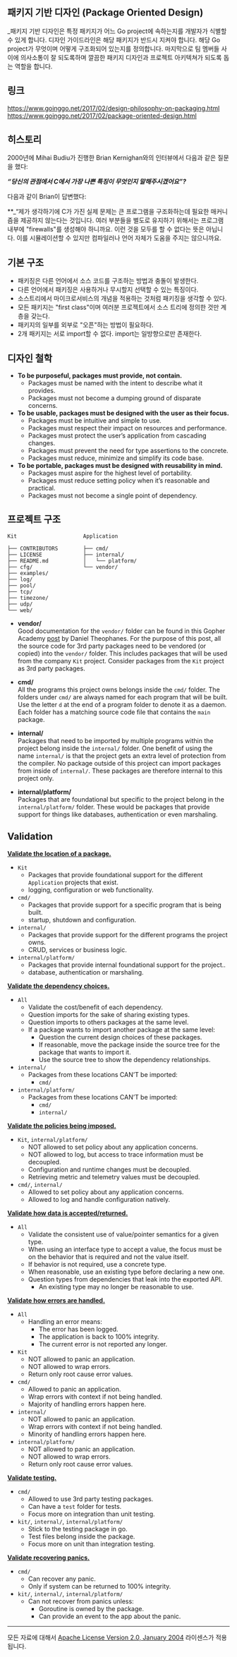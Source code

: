 ## 패키지 기반 디자인 (Package Oriented Design)

_패키지 기반 디자인은 특정 패키지가 어느 Go project에 속하는지를 개발자가 식별할 수 있게 합니다. 디자인 가이드라인은 해당 패키지가 반드시 지켜야 합니다. 해당 Go project가 무엇이며 어떻게 구조화되어 있는지를 정의합니다. 마지막으로 팀 멤버들 사이에 의사소통이 잘 되도록하며 깔끔한 패키지 디자인과 프로젝트 아키텍쳐가 되도록 돕는 역할을 합니다. 

## 링크

https://www.goinggo.net/2017/02/design-philosophy-on-packaging.html  
https://www.goinggo.net/2017/02/package-oriented-design.html  

## 히스토리

2000년에 Mihai Budiu가 진행한 Brian Kernighan와의 인터뷰에서 다음과 같은 질문을 했다: 

**_“당신의 관점에서 C에서 가장 나쁜 특징이 무엇인지 말해주시겠어요”?_**

다음과 같이 Brian이 답변했다:

**_“제가 생각하기에 C가 가진 실제 문제는 큰 프로그램을 구조화하는데 필요한 매커니즘을 제공하지 않는다는 것입니다. 여러 부분들을 별도로 유지하기 위해서는 프로그램 내부에 "firewalls"를 생성해야 하니까요. 이런 것을 모두를 할 수 없다는 뜻은 아닙니다. 이를 시뮬레이션할 수 있지만 컴파일러나 언어 자체가 도움을 주지는 않으니까요.

## 기본 구조

* 패키징은 다른 언어에서 소스 코드를 구조하는 방법과 충돌이 발생한다.
* 다른 언어에서 패키징은 사용하거나 무시할지 선택할 수 있는 특징이다. 
* 소스트리에서 마이크로서비스의 개념을 적용하는 것처럼 패키징을 생각할 수 있다.
* 모든 패키지는 "first class"이며 여러분 프로젝트에서 소스 트리에 정의한 것만 계층을 갖는다.
* 패키지의 일부를 외부로 "오픈"하는 방법이 필요하다.
* 2개 패키지는 서로 import할 수 없다. import는 일방향으로만 존재한다.

## 디자인 철학

* **To be purposeful, packages must provide, not contain.**
    * Packages must be named with the intent to describe what it provides.
    * Packages must not become a dumping ground of disparate concerns.
* **To be usable, packages must be designed with the user as their focus.**
    * Packages must be intuitive and simple to use.
    * Packages must respect their impact on resources and performance.
    * Packages must protect the user’s application from cascading changes.
    * Packages must prevent the need for type assertions to the concrete.
    * Packages must reduce, minimize and simplify its code base.
* **To be portable, packages must be designed with reusability in mind.**
    * Packages must aspire for the highest level of portability.
    * Packages must reduce setting policy when it’s reasonable and practical.
    * Packages must not become a single point of dependency.

## 프로젝트 구조

```
Kit                     Application

├── CONTRIBUTORS        ├── cmd/
├── LICENSE             ├── internal/
├── README.md           │   └── platform/
├── cfg/                └── vendor/
├── examples/
├── log/
├── pool/
├── tcp/
├── timezone/
├── udp/
└── web/
```

* **vendor/**  
Good documentation for the `vendor/` folder can be found in this Gopher Academy [post](https://blog.gopheracademy.com/advent-2015/vendor-folder) by Daniel Theophanes. For the purpose of this post, all the source code for 3rd party packages need to be vendored (or copied) into the `vendor/` folder. This includes packages that will be used from the company `Kit` project. Consider packages from the `Kit` project as 3rd party packages.

* **cmd/**  
All the programs this project owns belongs inside the `cmd/` folder. The folders under `cmd/` are always named for each program that will be built. Use the letter `d` at the end of a program folder to denote it as a daemon. Each folder has a matching source code file that contains the `main` package.

* **internal/**  
Packages that need to be imported by multiple programs within the project belong inside the `internal/` folder. One benefit of using the name `internal/` is that the project gets an extra level of protection from the compiler. No package outside of this project can import packages from inside of `internal/`. These packages are therefore internal to this project only.

* **internal/platform/**  
Packages that are foundational but specific to the project belong in the `internal/platform/` folder. These would be packages that provide support for things like databases, authentication or even marshaling.

## Validation

<u>**Validate the location of a package.**</u>
* `Kit`
    * Packages that provide foundational support for the different `Application` projects that exist.
    * logging, configuration or web functionality.
* `cmd/`
    * Packages that provide support for a specific program that is being built.
    * startup, shutdown and configuration.
* `internal/`
    * Packages that provide support for the different programs the project owns.
    * CRUD, services or business logic.
* `internal/platform/`
    * Packages that provide internal foundational support for the project..
    * database, authentication or marshaling.
    
<u>**Validate the dependency choices.**</u>
* `All`
    * Validate the cost/benefit of each dependency.
    * Question imports for the sake of sharing existing types.
    * Question imports to others packages at the same level.
    * If a package wants to import another package at the same level:
        * Question the current design choices of these packages.
        * If reasonable, move the package inside the source tree for the package that wants to import it.
        * Use the source tree to show the dependency relationships.
* `internal/`
    * Packages from these locations CAN’T be imported:
        * `cmd/`
* `internal/platform/`
    * Packages from these locations CAN’T be imported:
        * `cmd/`
        * `internal/`
        
<u>**Validate the policies being imposed.**</u>
* `Kit`, `internal/platform/`
    * NOT allowed to set policy about any application concerns.
    * NOT allowed to log, but access to trace information must be decoupled.
    * Configuration and runtime changes must be decoupled.
    * Retrieving metric and telemetry values must be decoupled.
* `cmd/`, `internal/`
    * Allowed to set policy about any application concerns.
    * Allowed to log and handle configuration natively.
    
<u>**Validate how data is accepted/returned.**</u>
* `All`
    * Validate the consistent use of value/pointer semantics for a given type.
    * When using an interface type to accept a value, the focus must be on the behavior that is required and not the value itself.
    * If behavior is not required, use a concrete type.
    * When reasonable, use an existing type before declaring a new one.
    * Question types from dependencies that leak into the exported API.
        * An existing type may no longer be reasonable to use.
        
<u>**Validate how errors are handled.**</u>
* `All`
    * Handling an error means:
        * The error has been logged.
        * The application is back to 100% integrity.
        * The current error is not reported any longer.
* `Kit`
    * NOT allowed to panic an application.
    * NOT allowed to wrap errors.
    * Return only root cause error values.
* `cmd/`
    * Allowed to panic an application.
    * Wrap errors with context if not being handled.
    * Majority of handling errors happen here.
* `internal/`
    * NOT allowed to panic an application.
    * Wrap errors with context if not being handled.
    * Minority of handling errors happen here.
* `internal/platform/`
    * NOT allowed to panic an application.
    * NOT allowed to wrap errors.
    * Return only root cause error values.

<u>**Validate testing.**</u>
* `cmd/`
    * Allowed to use 3rd party testing packages.
    * Can have a `test` folder for tests.
    * Focus more on integration than unit testing.
* `kit/`, `internal/`, `internal/platform/`
    * Stick to the testing package in go.
    * Test files belong inside the package.
    * Focus more on unit than integration testing.

<u>**Validate recovering panics.**</u>
* `cmd/`
    * Can recover any panic.
    * Only if system can be returned to 100% integrity.
* `kit/`, `internal/`, `internal/platform/`
    * Can not recover from panics unless:
        * Goroutine is owned by the package.
        * Can provide an event to the app about the panic.
___
모든 자료에 대해서 [Apache License Version 2.0, January 2004](http://www.apache.org/licenses/LICENSE-2.0) 라이센스가 적용됩니다.
